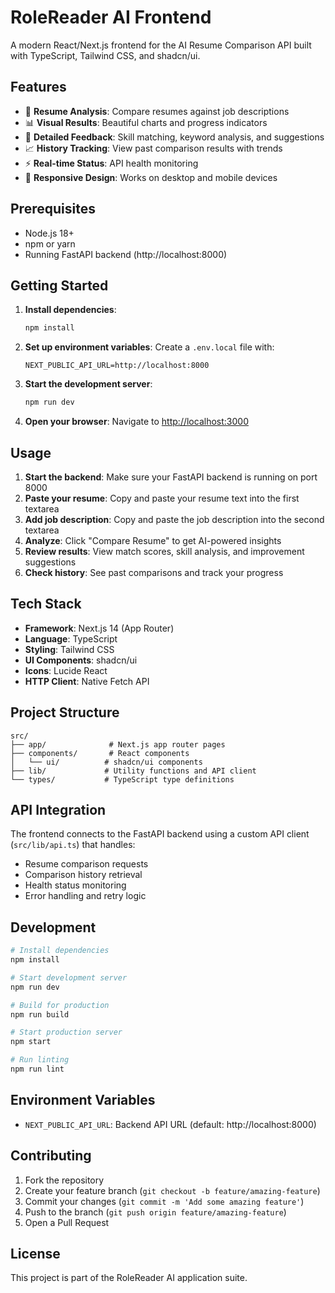 # RoleReader AI Frontend

A modern React/Next.js frontend for the AI Resume Comparison API built with TypeScript, Tailwind CSS, and shadcn/ui.

## Features

- 🎯 **Resume Analysis**: Compare resumes against job descriptions
- 📊 **Visual Results**: Beautiful charts and progress indicators
- 📝 **Detailed Feedback**: Skill matching, keyword analysis, and suggestions
- 📈 **History Tracking**: View past comparison results with trends
- ⚡ **Real-time Status**: API health monitoring
- 📱 **Responsive Design**: Works on desktop and mobile devices

## Prerequisites

- Node.js 18+ 
- npm or yarn
- Running FastAPI backend (http://localhost:8000)

## Getting Started

1. **Install dependencies**:
   ```bash
   npm install
   ```

2. **Set up environment variables**:
   Create a `.env.local` file with:
   ```
   NEXT_PUBLIC_API_URL=http://localhost:8000
   ```

3. **Start the development server**:
   ```bash
   npm run dev
   ```

4. **Open your browser**:
   Navigate to [http://localhost:3000](http://localhost:3000)

## Usage

1. **Start the backend**: Make sure your FastAPI backend is running on port 8000
2. **Paste your resume**: Copy and paste your resume text into the first textarea
3. **Add job description**: Copy and paste the job description into the second textarea
4. **Analyze**: Click "Compare Resume" to get AI-powered insights
5. **Review results**: View match scores, skill analysis, and improvement suggestions
6. **Check history**: See past comparisons and track your progress

## Tech Stack

- **Framework**: Next.js 14 (App Router)
- **Language**: TypeScript
- **Styling**: Tailwind CSS
- **UI Components**: shadcn/ui
- **Icons**: Lucide React
- **HTTP Client**: Native Fetch API

## Project Structure

```
src/
├── app/              # Next.js app router pages
├── components/       # React components
│   └── ui/          # shadcn/ui components
├── lib/             # Utility functions and API client
└── types/           # TypeScript type definitions
```

## API Integration

The frontend connects to the FastAPI backend using a custom API client (`src/lib/api.ts`) that handles:

- Resume comparison requests
- Comparison history retrieval
- Health status monitoring
- Error handling and retry logic

## Development

```bash
# Install dependencies
npm install

# Start development server
npm run dev

# Build for production
npm run build

# Start production server
npm start

# Run linting
npm run lint
```

## Environment Variables

- `NEXT_PUBLIC_API_URL`: Backend API URL (default: http://localhost:8000)

## Contributing

1. Fork the repository
2. Create your feature branch (`git checkout -b feature/amazing-feature`)
3. Commit your changes (`git commit -m 'Add some amazing feature'`)
4. Push to the branch (`git push origin feature/amazing-feature`)
5. Open a Pull Request

## License

This project is part of the RoleReader AI application suite.
